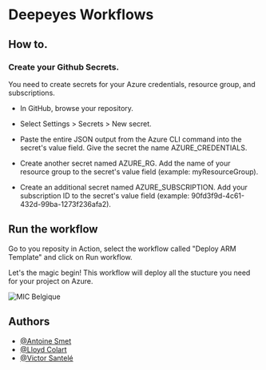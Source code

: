 # Deepeyes Workflows

## How to.

### Create your Github Secrets.

You need to create secrets for your Azure credentials, resource group, and subscriptions.

- In GitHub, browse your repository.

- Select Settings > Secrets > New secret.

- Paste the entire JSON output from the Azure CLI command into the secret's value field. Give the secret the name AZURE_CREDENTIALS.

- Create another secret named AZURE_RG. Add the name of your resource group to the secret's value field (example: myResourceGroup).

- Create an additional secret named AZURE_SUBSCRIPTION. Add your subscription ID to the secret's value field (example: 90fd3f9d-4c61-432d-99ba-1273f236afa2).

## Run the workflow

Go to you reposity in Action, select the workflow called "Deploy ARM Template" and click on Run workflow.

Let's the magic begin! This workflow will deploy all the stucture you need for your project on Azure.




![MIC Belgique](https://cdn.discordapp.com/attachments/988803921634021466/997492237783007292/Capture_decran_2022-04-26_135503.png)

## Authors

- [@Antoine Smet](https://github.com/AntoineSmet/)
- [@Lloyd Colart](https://github.com/Lloydcol/)
- [@Victor Santelé](https://github.com/WolfVic/)
